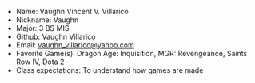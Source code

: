 - Name: Vaughn Vincent V. Villarico
- Nickname: Vaughn
- Major: 3 BS MIS
- Github: Vaughn Villarico
- Email: vaughn_villarico@yahoo.com
- Favorite Game(s): Dragon Age: Inquisition, MGR: Revengeance, Saints Row IV, Dota 2
- Class expectations: To understand how games are made
